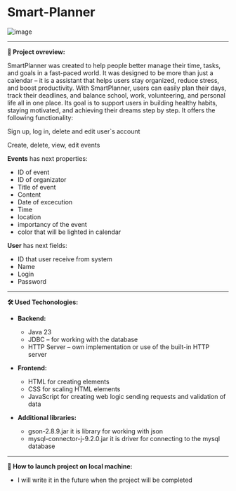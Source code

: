# Smart-Planner

![image](https://github.com/user-attachments/assets/666d2dba-df19-4554-a157-20ffaf91ea86)

---

**📖 Project ovreview:**

SmartPlanner was created to help people better manage their time, tasks, and goals in a fast-paced world. It was designed to be more than just a calendar – it is a assistant that helps users stay organized, reduce stress, and boost productivity. With SmartPlanner, users can easily plan their days, track their deadlines, and balance school, work, volunteering, and personal life all in one place. Its goal is to support users in building healthy habits, staying motivated, and achieving their dreams step by step. It offers the following functionality:

Sign up, log in, delete and edit user`s account

Create, delete, view, edit events

**Events** has next properties:

- ID of event
- ID of organizator
- Title of event
- Content
- Date of excecution
- Time
- location
- importancy of the event
- color that will be lighted in calendar

**User** has next fields:

- ID that user receive from system
- Name
- Login
- Password

---

**🛠️ Used Techonologies:**

- **Backend:**
  - Java 23
  - JDBC – for working with the database
  - HTTP Server – own implementation or use of the built-in HTTP server
- **Frontend:**
  - HTML for creating elements
  - CSS for scaling HTML elements
  - JavaScript for creating web logic sending requests and validation of data

- **Additional libraries:**

  - gson-2.8.9.jar it is library for working with json
  - mysql-connector-j-9.2.0.jar it is driver for connecting to the mysql database

---

**🔧 How to launch project on local machine:**

- I will write it in the future when the project will be completed
